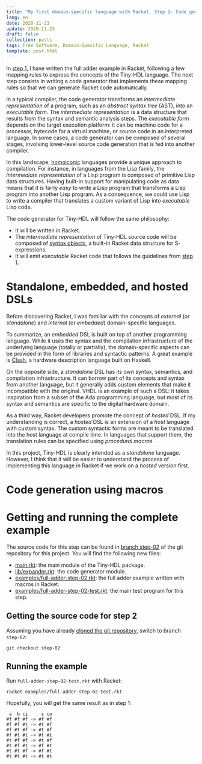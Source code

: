 ```yaml
---
title: "My first domain-specific language with Racket. Step 2: Code generation"
lang: en
date: 2020-11-23
update: 2020-11-23
draft: false
collection: posts
tags: Free Software, Domain-Specific Language, Racket
template: post.html
---
```


In [step 1](/2020/11/16/my-first-domain-specific-language-with-racket.-step-1:-execution),
I have written the full adder example in Racket, following a few mapping rules
to express the concepts of the Tiny-HDL language.
The next step consists in writing a code generator that implements these mapping rules
so that we can generate Racket code automatically.

<!-- more -->

In a typical compiler, the code generator transforms an *intermediate representation*
of a program, such as an *abstract syntax tree* (AST), into an *executable form*.
The *intermediate representation* is a data structure
that results from the syntax and semantic analysis steps.
The *executable form* depends on the target execution platform:
it can be machine code for a processor,
bytecode for a virtual machine, or source code in an interpreted language.
In some cases, a code generator can be composed of several stages, involving
lower-level source code generation that is fed into another compiler.

In this landscape, [homoiconic](https://en.wikipedia.org/wiki/Homoiconicity)
languages provide a unique approach to compilation.
For instance, in languages from the Lisp family, the *intermediate representation*
of a Lisp program is composed of primitive Lisp data structures.
Having built-in support for manipulating code as data means that it is fairly
*easy* to write a Lisp program that transforms a Lisp program into another Lisp program.
As a consequence, we could use Lisp to write a compiler that translates a custom
variant of Lisp into *executable* Lisp code.

The code generator for Tiny-HDL will follow the same philosophy:

* It will be written in Racket.
* The *intermediate representation* of Tiny-HDL source code will be composed of
  [syntax objects](https://docs.racket-lang.org/guide/stx-obj.html),
  a built-in Racket data structure for S-expressions.
* It will emit *executable* Racket code that follows the guidelines from
  [step 1](/2020/11/16/my-first-domain-specific-language-with-racket.-step-1:-execution).

Standalone, embedded, and hosted DSLs
=====================================

Before discovering Racket, I was familiar with the concepts of *external*
(or *standalone*) and *internal* (or *embedded*) domain-specific languages.

To summarize, an *embedded* DSL is built on top of another programming language.
While it uses the syntax and the compilation infrastructure of the
underlying language (totally or partially), the domain-specific aspects
can be provided in the form of libraries and syntactic patterns.
A great example is [Clash](https://clash-lang.org/), a hardware description language
built on Haskell.

On the opposite side, a *standalone* DSL has its own syntax, semantics,
and compilation infrastructure.
It can borrow part of its concepts and syntax from another language,
but it generally adds custom elements that make it incompatible with the original.
VHDL is an example of such a DSL: it takes inspiration from a subset of the
Ada programming language, but most of its syntax and semantics are specific to
the digital hardware domain.

As a third way, Racket developers promote the concept of *hosted* DSL.
If my understanding is correct, a *hosted* DSL is an extension of
a *host* language with custom syntax.
The custom syntactic forms are meant to be translated into the host language
at compile time.
In languages that support them, the translation rules can be specified
using *procedural macros*.

In this project, Tiny-HDL is clearly intended as a *standalone* language.
However, I think that it will be easier to understand the
process of implementing this language in Racket if we work on a *hosted*
version first.

Code generation using macros
============================

Getting and running the complete example
========================================

The source code for this step can be found in [branch step-02](https://github.com/aumouvantsillage/Tiny-HDL-Racket/tree/step-02)
of the git repository for this project.
You will find the following new files:

* [main.rkt](https://github.com/aumouvantsillage/Tiny-HDL-Racket/blob/step-02/main.rkt):
  the main module of the Tiny-HDL package.
* [lib/expander.rkt](https://github.com/aumouvantsillage/Tiny-HDL-Racket/blob/step-02/lib/expander.rkt):
  the code generator module.
* [examples/full-adder-step-02.rkt](https://github.com/aumouvantsillage/Tiny-HDL-Racket/blob/step-02/examples/full-adder-step-02.rkt):
  the full adder example written with macros in Racket.
* [examples/full-adder-step-02-test.rkt](https://github.com/aumouvantsillage/Tiny-HDL-Racket/blob/step-01/examples/full-adder-step-01-test.rkt):
  the main test program for this step.

Getting the source code for step 2
----------------------------------

Assuming you have already [cloned the git repository](/2020/11/16/my-first-domain-specific-language-with-racket.-step-1:-execution/#getting-the-source-code-for-step-1),
switch to branch `step-02`:

```
git checkout step-02
```

Running the example
-------------------

Run `full-adder-step-02-test.rkt` with Racket:

```
racket examples/full-adder-step-02-test.rkt
```

Hopefully, you will get the same result as in step 1:

```
 a  b ci     s co
#f #f #f -> #f #f
#f #f #t -> #t #f
#f #t #f -> #t #f
#f #t #t -> #f #t
#t #f #f -> #t #f
#t #f #t -> #f #t
#t #t #f -> #f #t
#t #t #t -> #t #t
```
